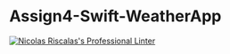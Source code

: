 # Assign4-Swift-WeatherApp
[![Nicolas Riscalas's Professional Linter](https://github.com/ICS4U-Programming-NicolasR/Assign4-Swift-WeatherApp/actions/workflows/main.yml/badge.svg)](https://github.com/ICS4U-Programming-NicolasR/Assign4-Swift-WeatherApp/actions/workflows/main.yml)
